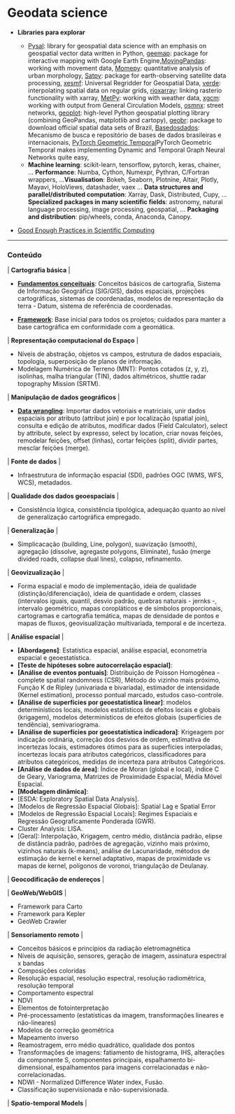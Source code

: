 
# Geodata science

* **Libraries para explorar**
  * [Pysal](https://pysal.org/pysal/): library for geospatial data science with an emphasis on geospatial vector data written in Python, [geemap](https://pypi.org/project/geemap/): package for interactive mapping with Google Earth Engine,[MovingPandas](https://anitagraser.github.io/movingpandas/): working with movement data, [Momepy](http://docs.momepy.org/en/latest/): quantitative analysis of urban morphology, [Satpy](https://satpy.readthedocs.io/en/stable/): package for earth-observing satellite data processing, [xesmf](https://xesmf.readthedocs.io/): Universal Regridder for Geospatial Data, [verde](https://www.fatiando.org/verde/): interpolating spatial data on regular grids, [rioxarray](https://github.com/corteva/rioxarray): linking rasterio functionality with xarray, [MetPy](https://unidata.github.io/MetPy): working with weather data, [xgcm](https://xgcm.readthedocs.io/en/latest/index.html): working with output from General Circulation Models, [osmnx](https://github.com/gboeing/osmnx): street networks, [geoplot](https://residentmario.github.io/geoplot/): high-level Python geospatial plotting library (combining GeoPandas, matplotlib and cartopy), [geobr](https://github.com/ipeaGIT/geobr#geobr--): package to download official spatial data sets of Brazil, [Basedosdados](https://basedosdados.github.io/mais/): Mecanismo de busca e repositório de bases de dados brasileiras e internacionais, [PyTorch Geometric Temporal](https://github.com/benedekrozemberczki/pytorch_geometric_temporal)PyTorch Geometric Temporal makes implementing Dynamic and Temporal Graph Neural Networks quite easy, 
  * **Machine learning**: scikit-learn, tensorflow, pytorch, keras, chainer, ... **Performance**: Numba, Cython, Numexpr, Pythran, C/Fortran wrappers, ...**Visualisation**: Bokeh, Seaborn, Plotnine, Altair, Plotly, Mayavi, HoloViews, datashader, vaex ... **Data structures and parallel/distributed computation**: Xarray, Dask, Distributed, Cupy, ... **Specialized packages in many scientific fields**: astronomy, natural language processing, image processing, geospatial, ... **Packaging and distribution**: pip/wheels, conda, Anaconda, Canopy.
 
* [Good Enough Practices in Scientific Computing](https://arxiv.org/pdf/1609.00037v1.pdf)

---
### Conteúdo

| **Cartografia básica** |

  * **[Fundamentos conceituais](https://github.com/PryskaS/spatial-data-is-special/blob/master/1.%20Notebooks/Fundamentos%20de%20Cartografia%20para%20SIG%20I.ipynb)**: Conceitos básicos de cartografia, Sistema de Informação Geográfica (SIG/GIS), dados espaciais, projeções cartográficas, sistemas de coordenadas, modelos de representação da terra - Datum, sistema de referência de coordenadas. 
  
 * **[Framework]()**: Base inicial para todos os projetos; cuidados para manter a base cartográfica em conformidade com a geomática.
 
| **Representação computacional do Espaço** |

  * Níveis de abstração, objetos vs campos, estrutura de dados espaciais, topologia, superposição de planos de informação.
  * Modelagem Numérica de Terreno (MNT): Pontos cotados (z, y, z), isolinhas, malha triangular (TIN), dados altimétricos, shuttle radar topography Mission (SRTM).

| **Manipulação de dados geográficos** |

  * **[Data wrangling]()**: Importar dados vetoriais e  matriciais, unir dados espaciais por atributo (attribut join) e por localização (spatial join), consulta e edição de atributos, modificar dados (Field Calculator), select by attribute, select by expresso, select by location, criar novas feições, remodelar feições, offset (linhas), cortar feições (split), dividir partes, mesclar feições (merge).

| **Fonte de dados** |

  * Infraestrutura de informação espacial (SDI), padrões OGC (WMS, WFS, WCS), metadados.

| **Qualidade dos dados geoespaciais** | 

  * Consistência lógica, consistência tipológica, adequação quanto ao nível de generalização cartográfica empregado.

| **Generalização** | 

  * Simplicacação (building, Line, polygon), suavização (smooth), agregação (dissolve, agregaste polygons, Eliminate), fusão (merge divided roads, collapse dual lines), colapso, refinamento.
 
| **Geovizualização** |

  * Forma espacial e modo de implementação, ideia de qualidade (distinção/diferenciação), ideia de quantidade e ordem, classes (intervalos iguais, quantil, desvio padrão, quebras naturais - jernks -, intervalo geométrico, mapas coropláticos e de símbolos proporcionais, cartogramas e cartografia temática, mapas de densidade de pontos e mapas de fluxos, geovisualização multivariada, temporal e de incerteza.

| **Análise espacial** |

  * **[Abordagens]**: Estatística espacial, análise espacial, econometria espacial e geoestatística.
  * **[Teste de hipóteses sobre autocorrelação espacial]**:
  * **[Análise de eventos pontuais]**: Distribuição de Poisson Homogênea - complete spatial randomness (CSR), Método do vizinho mais próximo, Função K de Ripley (univariada e bivariada), estimador de intensidade (Kernel estimation), processo pontual marcado, estudos caso-controle.
  * **[Análise de superfícies por geoestatística linear]**: modelos determinísticos locais, modelos estatísticos de efeitos locais e globais (krigagem), modelos determinísticos de efeitos globais (superfícies de tendência), semivariograma. 
  * **[Análise de superfícies por geoestatística indicadora]**: Krigeagem por indicação ordinária, correção dos desvios de ordem, estimativa de incertezas locais, estimadores ótimos para as superfícies interpoladas, incertezas locais para atributos categóricos, classificadores para atributos categóricos, medidas de incerteza para atributos Categóricos.
  * **[Análise de dados de área]**: Índice de Moran (global e local), índice C de Geary, Variograma, Matrizes de Proximidade Espacial, Média Móvel Espacial.
  * **[Modelagem dinâmica]**: 
  * [ESDA: Exploratory Spatial Data Analysis].
  * [Modelos de Regressão Espacial Globais]: Spatial Lag e Spatial Error
  * [Modelos de Regressão Espacial Locais]: Regimes Espaciais e Regressão Geograficamente Ponderada (GWR).
  * Cluster Analysis: LISA.
  * [Geral]: Interpolação, Krigagem, centro médio, distância padrão, elipse de distância padrão, padrões de agregação, vizinho mais próximo, vizinhos naturais (k-means), análise de Lacunaridade, métodos de estimação de kernel e kernel adaptativo,  mapas de proximidade vs mapas de kernel, polígonos de voronoi, triangulação de Deulanay.

| **Geocodificação de endereços** | 

| **GeoWeb/WebGIS** | 

  * Framework para Carto
  * Framework para Kepler
  * GeoWeb Crawler

| **Sensoriamento remoto** |

  * Conceitos básicos e princípios da radiação eletromagnética
  * Níveis de aquisição, sensores, geração de imagem, assinatura espectral x bandas
  * Composições coloridas 
  * Resolução espacial, resolução espectral, resolução radiométrica, resolução temporal
  * Comportamento espectral
  * NDVI
  * Elementos de fotointerpretação
  * Pré-processamento (estatísticas da imagem, transformações lineares e não-lineares)
  * Modelos de correção geométrica
  * Mapeamento inverso
  * Reamostragem, erro médio quadrático, qualidade dos pontos
  * Transformações de imagens: fatiamento de histograma, IHS, alterações da componente S, componentes principais, espalhamento bi-dimensional, espalhamentos para imagens correlacionadas e não-correlacionadas.
  * NDWI - Normalized Difference Water index, Fusão.
  * Classificação supervisionada e não-supervisionada. 

| **Spatio-temporal Models** |  

